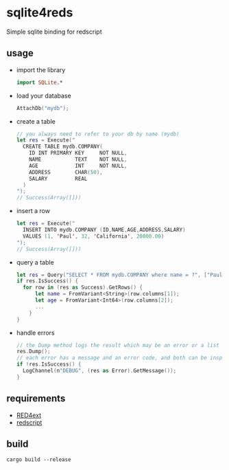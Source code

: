 # sqlite4reds
Simple sqlite binding for redscript

## usage
- import the library
  ```haskell
  import SQLite.*
  ```
- load your database
  ```swift
  AttachDb("mydb");
  ```
- create a table
  ```swift
  // you always need to refer to your db by name (mydb)
  let res = Execute("
    CREATE TABLE mydb.COMPANY(
      ID INT PRIMARY KEY     NOT NULL,
      NAME           TEXT    NOT NULL,
      AGE            INT     NOT NULL,
      ADDRESS        CHAR(50),
      SALARY         REAL
    )
  ");
  // Success(Array([]))
  ```
- insert a row
  ```swift
  let res = Execute("
    INSERT INTO mydb.COMPANY (ID,NAME,AGE,ADDRESS,SALARY)
    VALUES (1, 'Paul', 32, 'California', 20000.00)
  ");
  // Success(Array([]))
  ```
- query a table
  ```swift
  let res = Query("SELECT * FROM mydb.COMPANY where name = ?", ["Paul"]);
  if res.IsSuccess() {
    for row in (res as Success).GetRows() {
        let name = FromVariant<String>(row.columns[1]);
        let age = FromVariant<Int64>(row.columns[2]);
        ...
      }
  }
  ```
- handle errors
  ```swift
  // the Dump method logs the result which may be an error or a list of rows
  res.Dump();
  // each error has a message and an error code, and both can be inspected
  if !res.IsSuccess() {
    LogChannel(n"DEBUG", (res as Error).GetMessage());
  }
  ```

## requirements
- [RED4ext](https://github.com/jac3km4/redscript)
- [redscript](https://github.com/WopsS/RED4ext.SDK)

## build
```
cargo build --release
```
